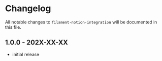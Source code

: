# Changelog

All notable changes to `filament-notion-integration` will be documented in this file.

## 1.0.0 - 202X-XX-XX

- initial release
